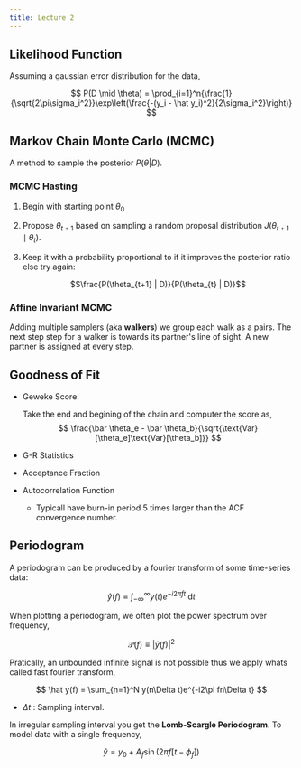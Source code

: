 ```yaml
---
title: Lecture 2
---
```


## Likelihood Function

Assuming a gaussian error distribution for the data,

$$
P(D \mid \theta) = \prod_{i=1}^n{\frac{1}{\sqrt{2\pi\sigma_i^2}}\exp\left(\frac{-(y_i - \hat y_i)^2}{2\sigma_i^2}\right)}
$$

## Markov Chain Monte Carlo (MCMC)

A method to sample the posterior $P(\theta | D)$.

### MCMC Hasting
1. Begin with starting point $\theta_0$
2. Propose $\theta_{t+1}$ based on sampling a random proposal distribution $J(\theta_{t+1} \mid \theta_t)$.
3. Keep it with a probability proportional to if it improves the posterior ratio else try again:

    $$\frac{P(\theta_{t+1} | D)}{P(\theta_{t} | D)}$$

### Affine Invariant MCMC

Adding multiple samplers (aka **walkers**) we group each walk as a pairs. The next step step for a walker is towards its partner's line of sight. A new partner is assigned at every step.

## Goodness of Fit

* Geweke Score:

    Take the end and begining of the chain and computer the score as,
    $$
    \frac{\bar \theta_e - \bar \theta_b}{\sqrt{\text{Var}[\theta_e]\text{Var}[\theta_b]}}
    $$
* G-R Statistics
* Acceptance Fraction
* Autocorrelation Function
    * Typicall have burn-in period 5 times larger than the ACF convergence number.

## Periodogram

A periodogram can be produced by a fourier transform of some time-series data:

$$
\hat y(f) \equiv \int_{-\infty}^{\infty}y(t)e^{-i2\pi ft}~\mathrm d t
$$

When plotting a periodogram, we often plot the power spectrum over frequency,

$$
\mathcal P(f) \equiv |\hat y(f)|^2
$$

Pratically, an unbounded infinite signal is not possible thus we apply whats called fast fourier transform,

$$
\hat y(f) = \sum_{n=1}^N y(n\Delta t)e^{-i2\pi fn\Delta t}
$$

* $\Delta t$ : Sampling interval.

In irregular sampling interval you get the **Lomb-Scargle Periodogram**. To model data with a single frequency,

$$
\hat y = y_0 + A_f \sin\left(2\pi f\left[t - \phi_f\right]\right)
$$